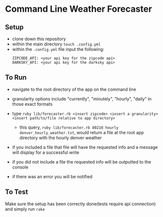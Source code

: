 # Command Line Weather Forecaster

## Setup

* clone down this repository
* within the main directory `touch .config.yml`
* within the `.config.yml` file input the following:
  ```
  ZIPCODE_API: <your api key for the zipcode api>
  DARKSKY_API: <your api key for the darksky api>
  ```

## To Run

* navigate to the root directory of the app on the command line
* granularity options include "currently", "minutely", "hourly", "daily" in those exact formats
* type `ruby lib/forecaster.rb <insert zipcode> <insert a granularity> <insert path/to/file relative to app directory>`

  * this query, `ruby lib/forecaster.rb 80210 hourly denver_hourly_weather.txt`, would return a file at the root app   
  directory with the hourly denver weather

* if you included a file that file will have the requested info and a message will display for a successful write
* if you did not include a file the requested info will be outputted to the console
* if there was an error you will be notified

## To Test

Make sure the setup has been correctly done(tests require api connection) and simply run `rake`
